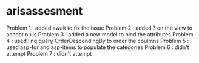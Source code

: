 # arisassesment
Problem 1 : added await to fix the issue
Problem 2 : added ? on the view to accept nulls
Problem 3 : added a new model to bind the attributes
Problem 4 : used linq query OrderDescendingBy to order the coulmns
Problem 5 : used asp-for and asp-items to populate the categories
Problem 6 : didn't attempt
Problem 7 : didn't attempt
